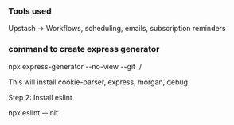 ### Tools used

Upstash -> Workflows, scheduling, emails, subscription reminders

### command to create express generator

npx express-generator --no-view --git ./

This will install cookie-parser, express, morgan, debug

Step 2: Install eslint

npx eslint --init
